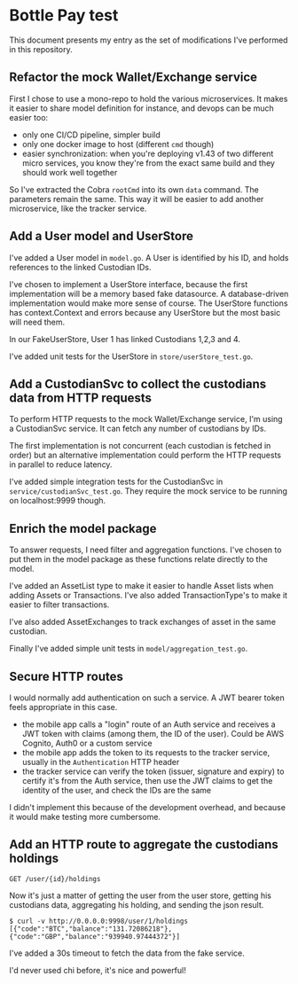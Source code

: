# Bottle Pay test

This document presents my entry as the set of modifications I've performed in this repository.

## Refactor the mock Wallet/Exchange service 

First I chose to use a mono-repo to hold the various microservices. It makes it easier to share model definition for instance, and devops can be much easier too:

- only one CI/CD pipeline, simpler build
- only one docker image to host (different `cmd` though)
- easier synchronization: when you're deploying v1.43 of two different micro services, you know they're from the exact same build and they should work well together

So I've extracted the Cobra `rootCmd` into its own `data` command. The parameters remain the same.
This way it will be easier to add another microservice, like the tracker service.

## Add a User model and UserStore

I've added a User model in `model.go`. A User is identified by his ID, and holds references to the linked Custodian IDs.

I've chosen to implement a UserStore interface, because the first implementation will be a memory based fake datasource. A database-driven implementation would make more sense of course.
The UserStore functions has context.Context and errors because any UserStore but the most basic will need them.

In our FakeUserStore, User 1 has linked Custodians 1,2,3 and 4.

I've added unit tests for the UserStore in `store/userStore_test.go`.

## Add a CustodianSvc to collect the custodians data from HTTP requests

To perform HTTP requests to the mock Wallet/Exchange service, I'm using a CustodianSvc service. It can fetch any number of custodians by IDs.

The first implementation is not concurrent (each custodian is fetched in order) but an alternative implementation could perform the HTTP requests in parallel to reduce latency.

I've added simple integration tests for the CustodianSvc in `service/custodianSvc_test.go`. They require the mock service to be running on localhost:9999 though.

## Enrich the model package

To answer requests, I need filter and aggregation functions. I've chosen to put them in the model package as these functions relate directly to the model.

I've added an AssetList type to make it easier to handle Asset lists when adding Assets or Transactions. I've also added TransactionType's to make it easier to filter transactions.

I've also added AssetExchanges to track exchanges of asset in the same custodian.

Finally I've added simple unit tests in `model/aggregation_test.go`.

## Secure HTTP routes

I would normally add authentication on such a service. A JWT bearer token feels appropriate in this case.

- the mobile app calls a "login" route of an Auth service and receives a JWT token with claims (among them, the ID of the user). Could be AWS Cognito, Auth0 or a custom service
- the mobile app adds the token to its requests to the tracker service, usually in the `Authentication` HTTP header
- the tracker service can verify the token (issuer, signature and expiry) to certify it's from the Auth service, then use the JWT claims to get the identity of the user, and check the IDs are the same

I didn't implement this because of the development overhead, and because it would make testing more cumbersome.

## Add an HTTP route to aggregate the custodians holdings 

`GET /user/{id}/holdings`

Now it's just a matter of getting the user from the user store, getting his custodians data, aggregating his holding, and sending the json result.

```
$ curl -v http://0.0.0.0:9998/user/1/holdings
[{"code":"BTC","balance":"131.72086218"},{"code":"GBP","balance":"939940.97444372"}]
```

I've added a 30s timeout to fetch the data from the fake service.

I'd never used chi before, it's nice and powerful!
